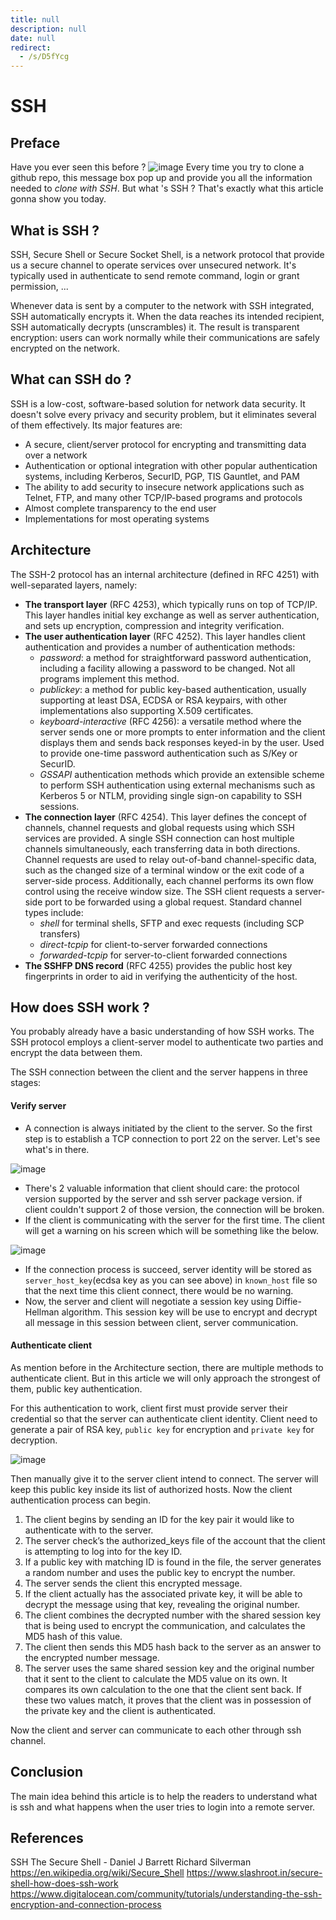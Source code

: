 ```yaml
---
title: null
description: null
date: null
redirect:
  - /s/D5fYcg
---
```


# SSH

## Preface

Have you ever seen this before ?
![image](https://user-images.githubusercontent.com/37581250/75219208-be8ccf00-57ce-11ea-9ff4-e5c96262c056.png)
Every time you try to clone a github repo, this message box pop up and provide you all the information needed to _clone with SSH_. But what 's SSH ? That's exactly what this article gonna show you today.

## What is SSH ?

SSH, Secure Shell or Secure Socket Shell, is a network protocol that provide us a secure channel to operate services over unsecured network. It's typically used in authenticate to send remote command, login or grant permission, ...

Whenever data is sent by a computer to the network with SSH integrated, SSH automatically encrypts it. When the data reaches its intended recipient, SSH automatically decrypts (unscrambles) it. The result is transparent encryption: users can work normally while their communications are safely encrypted on the network.

## What can SSH do ?

SSH is a low-cost, software-based solution for network data security. It doesn't solve every privacy and security problem, but it eliminates several of them effectively. Its major features are:

- A secure, client/server protocol for encrypting and transmitting data over a network
- Authentication or optional integration with other popular authentication systems, including Kerberos, SecurID, PGP, TIS Gauntlet, and PAM
- The ability to add security to insecure network applications such as Telnet, FTP, and many other TCP/IP-based programs and protocols
- Almost complete transparency to the end user
- Implementations for most operating systems

## Architecture

The SSH-2 protocol has an internal architecture (defined in RFC 4251) with well-separated layers, namely:

- **The transport layer** (RFC 4253), which typically runs on top of TCP/IP. This layer handles initial key exchange as well as server authentication, and sets up encryption, compression and integrity verification.
- **The user authentication layer** (RFC 4252). This layer handles client authentication and provides a number of authentication methods:
  - _password_: a method for straightforward password authentication, including a facility allowing a password to be changed. Not all programs implement this method.
  - _publickey_: a method for public key-based authentication, usually supporting at least DSA, ECDSA or RSA keypairs, with other implementations also supporting X.509 certificates.
  - _keyboard-interactive_ (RFC 4256): a versatile method where the server sends one or more prompts to enter information and the client displays them and sends back responses keyed-in by the user. Used to provide one-time password authentication such as S/Key or SecurID.
  - _GSSAPI_ authentication methods which provide an extensible scheme to perform SSH authentication using external mechanisms such as Kerberos 5 or NTLM, providing single sign-on capability to SSH sessions.
- **The connection layer** (RFC 4254). This layer defines the concept of channels, channel requests and global requests using which SSH services are provided. A single SSH connection can host multiple channels simultaneously, each transferring data in both directions. Channel requests are used to relay out-of-band channel-specific data, such as the changed size of a terminal window or the exit code of a server-side process. Additionally, each channel performs its own flow control using the receive window size. The SSH client requests a server-side port to be forwarded using a global request. Standard channel types include:
  - _shell_ for terminal shells, SFTP and exec requests (including SCP transfers)
  - _direct-tcpip_ for client-to-server forwarded connections
  - _forwarded-tcpip_ for server-to-client forwarded connections
- **The SSHFP DNS record** (RFC 4255) provides the public host key fingerprints in order to aid in verifying the authenticity of the host.

## How does SSH work ?

You probably already have a basic understanding of how SSH works. The SSH protocol employs a client-server model to authenticate two parties and encrypt the data between them.

The SSH connection between the client and the server happens in three stages:

#### Verify server

- A connection is always initiated by the client to the server. So the first step is to establish a TCP connection to port 22 on the server. Let's see what's in there.

![image](https://user-images.githubusercontent.com/37581250/75262213-c4aa9c00-581e-11ea-8d44-1959b30dd185.png)

- There's 2 valuable information that client should care: the protocol version supported by the server and ssh server package version. if client couldn't support 2 of those version, the connection will be broken.
- If the client is communicating with the server for the first time. The client will get a warning on his screen which will be something like the below.

![image](https://user-images.githubusercontent.com/37581250/75264097-7945bd00-5821-11ea-82b4-9d28e615f5f8.png)

- If the connection process is succeed, server identity will be stored as `server_host_key`(ecdsa key as you can see above) in `known_host` file so that the next time this client connect, there would be no warning.
- Now, the server and client will negotiate a session key using Diffie-Hellman algorithm. This session key will be use to encrypt and decrypt all message in this session between client, server communication.

#### Authenticate client

As mention before in the Architecture section, there are multiple methods to authenticate client. But in this article we will only approach the strongest of them, public key authentication.

For this authentication to work, client first must provide server their credential so that the server can authenticate client identity. Client need to generate a pair of RSA key, `public key` for encryption and `private key` for decryption.

![image](https://user-images.githubusercontent.com/37581250/75266011-549f1480-5824-11ea-9e1a-c06a11c06635.png)

Then manually give it to the server client intend to connect. The server will keep this public key inside its list of authorized hosts. Now the client authentication process can begin.

1. The client begins by sending an ID for the key pair it would like to authenticate with to the server.
2. The server check’s the authorized_keys file of the account that the client is attempting to log into for the key ID.
3. If a public key with matching ID is found in the file, the server generates a random number and uses the public key to encrypt the number.
4. The server sends the client this encrypted message.
5. If the client actually has the associated private key, it will be able to decrypt the message using that key, revealing the original number.
6. The client combines the decrypted number with the shared session key that is being used to encrypt the communication, and calculates the MD5 hash of this value.
7. The client then sends this MD5 hash back to the server as an answer to the encrypted number message.
8. The server uses the same shared session key and the original number that it sent to the client to calculate the MD5 value on its own. It compares its own calculation to the one that the client sent back. If these two values match, it proves that the client was in possession of the private key and the client is authenticated.

Now the client and server can communicate to each other through ssh channel.

## Conclusion

The main idea behind this article is to help the readers to understand what is ssh and what happens when the user tries to login into a remote server.

## References

SSH The Secure Shell - Daniel J Barrett Richard Silverman
https://en.wikipedia.org/wiki/Secure_Shell
https://www.slashroot.in/secure-shell-how-does-ssh-work
https://www.digitalocean.com/community/tutorials/understanding-the-ssh-encryption-and-connection-process

